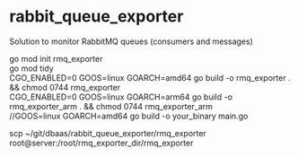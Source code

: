 # rabbit_queue_exporter
Solution to monitor RabbitMQ queues (consumers and messages)

go mod init rmq_exporter  
go mod tidy  
CGO_ENABLED=0 GOOS=linux GOARCH=amd64 go build -o rmq_exporter . && chmod 0744 rmq_exporter  
CGO_ENABLED=0 GOOS=linux GOARCH=arm64 go build -o rmq_exporter_arm . && chmod 0744 rmq_exporter_arm  
//GOOS=linux GOARCH=amd64 go build -o your_binary main.go  


scp ~/git/dbaas/rabbit_queue_exporter/rmq_exporter root@server:/root/rmq_exporter_dir/rmq_exporter   
